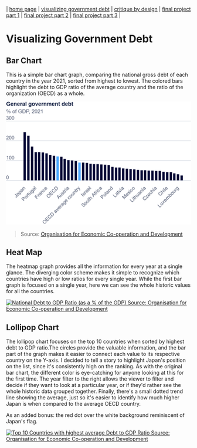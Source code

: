 | [home page](https://h-calderon.github.io/portfolio/) | [visualizing government debt](visualizing-government-debt.md) | [critique by design](critique-by-design.md) | [final project part 1](final-project-part-1.md) | [final project part 2](final-project-part-2.md) | [final project part 3](final-project-part-3.md) |

# Visualizing Government Debt

## Bar Chart

This is a simple bar chart graph, comparing the national gross debt of each country in the year 2021, sorted from highest to lowest. The colored bars highlight the debt to GDP ratio of the average country and the ratio of the organization (OECD) as a whole.

![bar chart gdp](debt-to-gdp.png)

> Source: <a href="https://www.oecd.org/en/data/indicators/general-government-debt.html?oecdcontrol-3122613a85-var3=2021">Organisation for Economic Co-operation and Development</a>

## Heat Map

The heatmap graph provides all the information for every year at a single glance. The diverging color scheme makes it simple to recognize which countries have high or low ratios for every single year. While the first bar graph is focused on a single year, here we can see the whole historic values for all the countries.

<div class='tableauPlaceholder' id='viz1730578051935' style='position: relative'><noscript><a href='#'><img alt='National Debt to GDP Ratio (as a % of the GDP) Source: Organisation for Economic Co-operation and Development ' src='https:&#47;&#47;public.tableau.com&#47;static&#47;images&#47;De&#47;DebttoGDPRatio-Heatmap&#47;NationalDebttoGDPRatio&#47;1_rss.png' style='border: none' /></a></noscript><object class='tableauViz'  style='display:none;'><param name='host_url' value='https%3A%2F%2Fpublic.tableau.com%2F' /> <param name='embed_code_version' value='3' /> <param name='site_root' value='' /><param name='name' value='DebttoGDPRatio-Heatmap&#47;NationalDebttoGDPRatio' /><param name='tabs' value='no' /><param name='toolbar' value='yes' /><param name='static_image' value='https:&#47;&#47;public.tableau.com&#47;static&#47;images&#47;De&#47;DebttoGDPRatio-Heatmap&#47;NationalDebttoGDPRatio&#47;1.png' /> <param name='animate_transition' value='yes' /><param name='display_static_image' value='yes' /><param name='display_spinner' value='yes' /><param name='display_overlay' value='yes' /><param name='display_count' value='yes' /><param name='language' value='en-US' /></object></div>                

## Lollipop Chart

The lollipop chart focuses on the top 10 countries when sorted by highest debt to GDP ratio.The circles provide the valuable information, and the bar part of the graph makes it easier to connect each value to its respective country on the Y-axis. I decided to tell a story to highlight Japan's position on the list, since it's consistently high on the ranking. As with the original bar chart, the different color is eye-catching for anyone looking at this for the first time. The year filter to the right allows the viewer to filter and decide if they want to look at a particular year, or if they'd rather see the whole historic data grouped together. Finally, there's a small dotted trend line showing the average, just so it's easier to identify how much higher Japan is when compared to the average OECD country.

As an added bonus: the red dot over the white background reminiscent of Japan's flag.

<div class='tableauPlaceholder' id='viz1730578089835' style='position: relative'><noscript><a href='#'><img alt='Top 10 Countries with highest average Debt to GDP Ratio  Source: Organisation for Economic Co-operation and Development ' src='https:&#47;&#47;public.tableau.com&#47;static&#47;images&#47;De&#47;DebttoGDPRatio_17305743972470&#47;Top10CountrieswithhighestaverageDebttoGDPRatio&#47;1_rss.png' style='border: none' /></a></noscript><object class='tableauViz'  style='display:none;'><param name='host_url' value='https%3A%2F%2Fpublic.tableau.com%2F' /> <param name='embed_code_version' value='3' /> <param name='site_root' value='' /><param name='name' value='DebttoGDPRatio_17305743972470&#47;Top10CountrieswithhighestaverageDebttoGDPRatio' /><param name='tabs' value='no' /><param name='toolbar' value='yes' /><param name='static_image' value='https:&#47;&#47;public.tableau.com&#47;static&#47;images&#47;De&#47;DebttoGDPRatio_17305743972470&#47;Top10CountrieswithhighestaverageDebttoGDPRatio&#47;1.png' /> <param name='animate_transition' value='yes' /><param name='display_static_image' value='yes' /><param name='display_spinner' value='yes' /><param name='display_overlay' value='yes' /><param name='display_count' value='yes' /><param name='language' value='en-US' /></object></div>                



